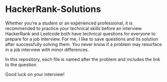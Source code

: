# HackerRank-Solutions

Whether you're a student or an experienced professional, it is recommended to practice your technical skills before an interview. HackerRank and Leetcode both have technical questions for everyone to prepare for a job interview. For me, I like to save questions and its solution after successfully solving them. You never know if a problem may resurface in a job interview with minor differences.

In this repository, each file is named after the problem and includes the link to the question.

Good luck on your interview!

